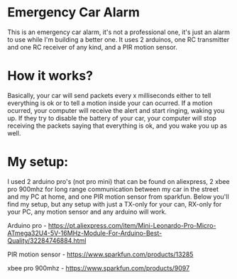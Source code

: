 # Emergency Car Alarm

This is an emergency car alarm, it's not a professional one, it's just an alarm to use while I'm building a better one. It uses 2 arduinos, one RC transmitter and one RC receiver of any kind, and a PIR motion sensor.

# How it works?

Basically, your car will send packets every x milliseconds either to tell everything is ok or to tell a motion inside your can ocurred. If a motion ocurred, your computer will receive the alert and start ringing, waking you up. If they try to disable the battery of your car, your computer will stop receiving the packets saying that everything is ok, and you wake you up as well.


# My setup:

I used 2 arduino pro's (not pro mini) that can be found on aliexpress, 2 xbee pro 900mhz for long range communication between my car in the street and my PC at home, and one PIR motion sensor from sparkfun. Below you'll find my setup, but any setup with just a TX-only for your can, RX-only for your PC, any motion sensor and any arduino will work.

Arduino pro - https://pt.aliexpress.com/item/Mini-Leonardo-Pro-Micro-ATmega32U4-5V-16MHz-Module-For-Arduino-Best-Quality/32284746884.html

PIR motion sensor - https://www.sparkfun.com/products/13285

xbee pro 900mhz - https://www.sparkfun.com/products/9097
